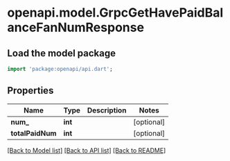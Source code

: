 # openapi.model.GrpcGetHavePaidBalanceFanNumResponse

## Load the model package
```dart
import 'package:openapi/api.dart';
```

## Properties
Name | Type | Description | Notes
------------ | ------------- | ------------- | -------------
**num_** | **int** |  | [optional] 
**totalPaidNum** | **int** |  | [optional] 

[[Back to Model list]](../README.md#documentation-for-models) [[Back to API list]](../README.md#documentation-for-api-endpoints) [[Back to README]](../README.md)



